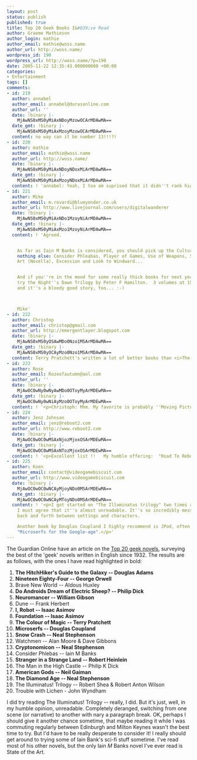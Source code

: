 ```yaml
---
layout: post
status: publish
published: true
title: Top 20 Geek Books I&#039;ve Read
author: Graeme Mathieson
author_login: mathie
author_email: mathie@woss.name
author_url: http://woss.name/
wordpress_id: 190
wordpress_url: http://woss.name/?p=190
date: 2005-11-22 12:35:43.000000000 +00:00
categories:
- Entertainment
tags: []
comments:
- id: 219
  author: annabel
  author_email: annabel@durasonline.com
  author_url: ''
  date: !binary |-
    MjAwNS0xMS0yMiAxNDoyMzowOCArMDAwMA==
  date_gmt: !binary |-
    MjAwNS0xMS0yMiAxMzoyMzowOCArMDAwMA==
  content: no way can it be number 13!!!?!
- id: 220
  author: mathie
  author_email: mathie@woss.name
  author_url: http://woss.name/
  date: !binary |-
    MjAwNS0xMS0yMiAxNDoyNDoxMiArMDAwMA==
  date_gmt: !binary |-
    MjAwNS0xMS0yMiAxMzoyNDoxMiArMDAwMA==
  content: ! 'annabel: Yeah, I too am suprised that it didn''t rank higher. :-P'
- id: 221
  author: Mike
  author_email: m.rovardi@blueyonder.co.uk
  author_url: http://www.livejournal.com/users/digitalwanderer
  date: !binary |-
    MjAwNS0xMS0yMiAxNDo1MzoyNiArMDAwMA==
  date_gmt: !binary |-
    MjAwNS0xMS0yMiAxMzo1MzoyNiArMDAwMA==
  content: ! 'Agreed.


    As far as Iain M Banks is considered, you should pick up the Culture books, if
    nothing else: Consider Phleabas, Player of Games, Use of Weapons, State of the
    Art (Novella), Excession and Look to Windward...


    And if you''re in the mood for some really thick books for next year''s reading,
    try the Night''s Dawn Trilogy by Peter F Hamilton.  3 volumes at 1500 pages apiece...
    and it''s a bloody good story, too... :-)



    Mike'
- id: 222
  author: Christop
  author_email: christop@gmail.com
  author_url: http://emergentlayer.blogspot.com
  date: !binary |-
    MjAwNS0xMS0yOSAwMDo0Nzo1MSArMDAwMA==
  date_gmt: !binary |-
    MjAwNS0xMS0yOCAyMzo0Nzo1MSArMDAwMA==
  content: Terry Pratchett's written a lot of better books than <i>The Colour of Magic</i>
- id: 223
  author: Rose
  author_email: Rozeofautumn@aol.com
  author_url: ''
  date: !binary |-
    MjAwOC0wNy0wNyAwMDo0OToyMyArMDEwMA==
  date_gmt: !binary |-
    MjAwOC0wNy0wNiAyMzo0OToyMyArMDEwMA==
  content: ! '<p>Christoph: Mhm. My favorite is probably ''Moving Pictures''.</p>'
- id: 224
  author: Jenz Johnson
  author_email: jenz@reboot2.com
  author_url: http://www.reboot2.com
  date: !binary |-
    MjAwOC0wOC0wMSAxNjozMjoxOSArMDEwMA==
  date_gmt: !binary |-
    MjAwOC0wOC0wMSAxNTozMjoxOSArMDEwMA==
  content: ! '<p>Excellent list !!   My humble offering:  "Road To Reboot".</p>'
- id: 225
  author: Koen
  author_email: contact@videogamebiscuit.com
  author_url: http://www.videogamebiscuit.com
  date: !binary |-
    MjAwOC0wOC0wNCAyMjoyNDo0MSArMDEwMA==
  date_gmt: !binary |-
    MjAwOC0wOC0wNCAyMToyNDo0MSArMDEwMA==
  content: ! '<p>I got started on "The Illuminatus trilogy" two times already, but
    I must agree that it''s almost unreadable. It''s so incredibly messy, switching
    back and forth between settings and characters.

    Another book by Douglas Coupland I highly recommend is JPod, often described as
    "Microserfs for the Google-age".</p>'
---
```

The Guardian Online have an article on the <a href="http://blogs.guardian.co.uk/technology/archives/2005/11/09/top_20_geek_novels_the_results.html">Top 20 geek novels</a>, surveying the best of the 'geek' novels written in English since 1932.  The results are as follows, with the ones I have read highlighted in bold:

<ol class="compact">
<li><strong>The HitchHiker's Guide to the Galaxy -- Douglas Adams</strong></li>
<li><strong>Nineteen Eighty-Four -- George Orwell</strong></li>
<li>Brave New World -- Aldous Huxley</li>
<li><strong>Do Androids Dream of Electric Sheep? -- Philip Dick</strong></li>
<li><strong>Neuromancer -- William Gibson</strong></li>
<li>Dune -- Frank Herbert</li>
<li><strong>I, Robot -- Isaac Asimov</strong></li>
<li><strong>Foundation -- Isaac Asimov</strong></li>
<li><strong>The Colour of Magic -- Terry Pratchett</strong></li>
<li><strong>Microserfs -- Douglas Coupland</strong></li>
<li><strong>Snow Crash -- Neal Stephenson</strong></li>
<li>Watchmen -- Alan Moore & Dave Gibbons</li>
<li><strong>Cryptonomicon -- Neal Stephenson</strong></li>
<li>Consider Phlebas -- Iain M Banks</li>
<li><strong>Stranger in a Strange Land -- Robert Heinlein</strong></li>
<li>The Man in the High Castle -- Philip K Dick</li>
<li><strong>American Gods -- Neil Gaiman</strong></li>
<li><strong>The Diamond Age -- Neal Stephenson</strong></li>
<li>The Illuminatus! Trilogy -- Robert Shea & Robert Anton Wilson</li>
<li>Trouble with Lichen - John Wyndham</li>
</ol>

I did try reading The Illuminatus! Trilogy -- really, I did.  But it's just, well, in my humble opinion, unreadable.  Completely deranged, switching from one scene (or narrative) to another with nary a paragraph break.  OK, perhaps I should give it another chance sometime, that maybe reading it while I was commuting regularly between Edinburgh and Milton Keynes wasn't the best time to try.  But I'd have to be really desperate to consider it!  I really should get around to trying some of Iain Bank's sci-fi stuff sometime.  I've read most of his other novels, but the only Iain <em>M</em> Banks novel I've ever read is State of the Art.
